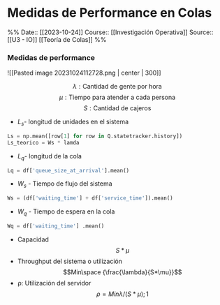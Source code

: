 # Medidas de Performance en Colas

%%
Date:: [[2023-10-24]]
Course:: [[Investigación Operativa]]
Source:: [[U3 - IO]] [[Teoría de Colas]]
%%

### Medidas de performance
![[Pasted image 20231024112728.png | center | 300]]

$$\lambda: \text{Cantidad de gente por hora} $$
$$\mu: \text{Tiempo para atender a cada persona}$$
$$S: \text{Cantidad de cajeros}$$
- $L_s$- longitud de unidades en el sistema

```python
Ls = np.mean([row[1] for row in Q.statetracker.history])
Ls_teorico = Ws * lamda
```

- $L_q$- longitud de la cola

```python
Lq = df['queue_size_at_arrival'].mean()
```

- $W_s$ - Tiempo de flujo del sistema

```python
Ws = (df['waiting_time'] + df['service_time']).mean()
```

- $W_q$ - Tiempo de espera en la cola

```python
Wq = df['waiting_time'] .mean()
```

- Capacidad$${S}*{\mu}$$
- Throughput del sistema o utilización $$Min\space {\frac{\lambda}{S*\mu}}$$   
- ρ: Utilización del servidor    $$ρ=Min{λ/(S*μ);1}$$

